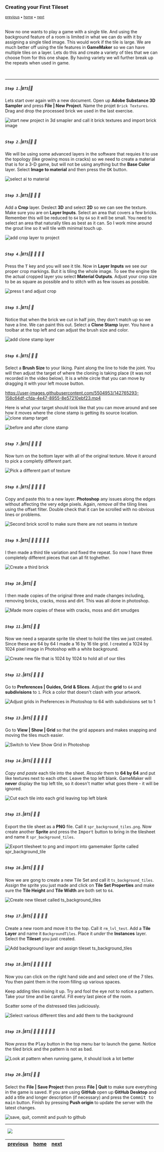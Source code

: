 <img src="https://via.placeholder.com/1000x4/45D7CA/45D7CA" alt="drawing" height="4px"/>

### Creating your First Tileset

<sub>[previous](../background-tile/README.md#user-content-background-and-single-tile) • [home](../README.md#user-content-gms2-background-tiles--sprites---table-of-contents) • [next](../auto-tile/README.md#user-content-auto-tile-template)</sub>

<img src="https://via.placeholder.com/1000x4/45D7CA/45D7CA" alt="drawing" height="4px"/>

Now no one wants to play a game with a single tile.  And using the background feature of a room is limited in what we can do with it by assigning a single tiled image.  This would work if the tile is large. We are much better off using the tile features in **GameMaker** so we can have multiple tiles on a layer.  Lets do this and create a variety of tiles that we can choose from for this one shape.  By having variety we wll further break up the repeats when used in game.

<br>

---


##### `Step 1.`\|`BTS`|:small_blue_diamond:

Lets start over again with a new document.  Open up **Adobe Substance 3D Sampler** and press **File |  New Project**.  Name the projet `Brick Textures`.  Drag and drop the processed brick we used in the last exercise.
		
![start new project in 3d smapler and call it brick textures and import brick image](images/newSubstanceProject.png)

<img src="https://via.placeholder.com/500x2/45D7CA/45D7CA" alt="drawing" height="2px" alt = ""/>

##### `Step 2.`\|`BTS`|:small_blue_diamond: :small_blue_diamond: 

We will be using some advanced layers in the software that requies it to use the topology (like growing moss in cracks) so we need to create a material that is for a 3-D game, but will not be using anything but the **Base Color** layer.  Select **Image to material** and then press the <kbd>OK</kbd> button.

![select ai to material](images/aiMaterial.png)

<img src="https://via.placeholder.com/500x2/45D7CA/45D7CA" alt="drawing" height="2px" alt = ""/>

##### `Step 3.`\|`BTS`|:small_blue_diamond: :small_blue_diamond: :small_blue_diamond:

Add a **Crop** layer.  Deslect **3D** and select **2D** so we can see the texture. Make sure you are on **Layer Inputs**.  Select an area that covers a few bricks.  Remember this will be reduced to `64` by `64` so it will be small.  You need to select an area that naturally tiles as best as it can.  So I work mine around the grout line so it will tile with minimal touch up.

![add crop layer to project](images/addCrop.png)

<img src="https://via.placeholder.com/500x2/45D7CA/45D7CA" alt="drawing" height="2px" alt = ""/>

##### `Step 4.`\|`BTS`|:small_blue_diamond: :small_blue_diamond: :small_blue_diamond: :small_blue_diamond:

Press the <kbd>T</kbd> key and you will see it tile.  Now in **Layer Inputs** we see our proper crop markings.  But it is tiling the whole image.  To see the engine tile the actual cropped layer you select **Material Outputs**.  Adjust your crop size to be as square as possible and to stitch with as few issues as possible.

![press t and adjust crop](images/PressT.png)

<img src="https://via.placeholder.com/500x2/45D7CA/45D7CA" alt="drawing" height="2px" alt = ""/>

##### `Step 5.`\|`BTS`| :small_orange_diamond:

Notice that when the brick we cut in half join, they don't match up so we have a line.  We can paint this out.  Select a **Clone Stamp** layer.  You have a toolbar at the top left and can adjust the brush size and color.

![add clone stamp layer](images/addCloneStamp.png)

<img src="https://via.placeholder.com/500x2/45D7CA/45D7CA" alt="drawing" height="2px" alt = ""/>

##### `Step 6.`\|`BTS`| :small_orange_diamond: :small_blue_diamond:

Select a **Brush Size** to your liking.  Paint along the line to hide the joint.  You will then adjust the target of where the cloning is taking place (it was not recorded in the video below).  It is a white circle that you can move by dragging it with your left mouse button.

https://user-images.githubusercontent.com/5504953/142765293-158c64df-cfda-4e47-8955-8e57210ebf23.mp4

Here is what your target should look like that you can move around and see how it moves where the clone stamp is getting its source location.
![clone stamp target](images/targetZCloneLocation.png)

![before and after clone stamp](images/beforeAfter.png)

<img src="https://via.placeholder.com/500x2/45D7CA/45D7CA" alt="drawing" height="2px" alt = ""/>

##### `Step 7.`\|`BTS`| :small_orange_diamond: :small_blue_diamond: :small_blue_diamond:

Now turn on the bottom layer with all of the original texture.  Move it around to pick a completly different part.

![Pick a different part of texture](images/SelectNewSectionOfBrick.gif)

<img src="https://via.placeholder.com/500x2/45D7CA/45D7CA" alt="drawing" height="2px" alt = ""/>

##### `Step 8.`\|`BTS`| :small_orange_diamond: :small_blue_diamond: :small_blue_diamond: :small_blue_diamond:

Copy and paste this to a new layer.  **Photoshop** any issues along the edges without affecting the very edge pixels.  Again, *remove all* the tiling lines using the offset filter.  Double check that it can be scrolled with no obvious lines or problems.

![Second brick scroll to make sure there are not seams in texture](images/CheckNewSection.gif)

<img src="https://via.placeholder.com/500x2/45D7CA/45D7CA" alt="drawing" height="2px" alt = ""/>

##### `Step 9.`\|`BTS`| :small_orange_diamond: :small_blue_diamond: :small_blue_diamond: :small_blue_diamond: :small_blue_diamond:

I then made a third tile variation and fixed the repeat.  So now I have three completely different pieces that can all fit toghether.

![Create a third brick](images/3RdBrickWallPiece.gif)

<img src="https://via.placeholder.com/500x2/45D7CA/45D7CA" alt="drawing" height="2px" alt = ""/>

##### `Step 10.`\|`BTS`| :large_blue_diamond:

I then made copies of the original three and made changes including, removing bricks, cracks, moss and dirt.  This was all done in photoshop.

![Made more copies of these with cracks, moss and dirt smudges](images/VariationsOnTile.gif)

<img src="https://via.placeholder.com/500x2/45D7CA/45D7CA" alt="drawing" height="2px" alt = ""/>

##### `Step 11.`\|`BTS`| :large_blue_diamond: :small_blue_diamond: 

Now we need a separate sprite tile sheet to hold the tiles we just created.  Since these are 64 by 64 I made a 16 by 16 tile grid.  I  created a 1024 by 1024 pixel image in Photoshop with a white background.  

![Create new file that is 1024 by 1024 to hold all of our tiles](images/NewTilesheetBlank.png)

<img src="https://via.placeholder.com/500x2/45D7CA/45D7CA" alt="drawing" height="2px" alt = ""/>


##### `Step 12.`\|`BTS`| :large_blue_diamond: :small_blue_diamond: :small_blue_diamond: 

Go to **Preferences | Guides, Grid & Slices**. Adjust the **grid** to `64` and **subdivisions** to `1`.  Pick a color that doesn't clash with your artwork.

![Adjust grids in Preferences in Photoshop to 64 with subdivisions set to 1](images/GridsSetTo64.png)

<img src="https://via.placeholder.com/500x2/45D7CA/45D7CA" alt="drawing" height="2px" alt = ""/>

##### `Step 13.`\|`BTS`| :large_blue_diamond: :small_blue_diamond: :small_blue_diamond:  :small_blue_diamond: 

Go to **View | Show | Grid** so that the grid appears and makes snapping and moving the tiles much easier. 

![Switch to View Show Grid in Photoshop](images/ShowGrid.png)

<img src="https://via.placeholder.com/500x2/45D7CA/45D7CA" alt="drawing" height="2px" alt = ""/>

##### `Step 14.`\|`BTS`| :large_blue_diamond: :small_blue_diamond: :small_blue_diamond: :small_blue_diamond:  :small_blue_diamond: 

*Copy and paste* each tile into the sheet.  *Rescale* them to **64 by 64** and put like textures next to each other.  Leave the top left blank. GameMaker will **never** display the top left tile, so it doesn't matter what goes there - it will be ignored.

![Cut each tile into each grid leaving top left blank](images/CutAndPasteToTileSheet.gif)

<img src="https://via.placeholder.com/500x2/45D7CA/45D7CA" alt="drawing" height="2px" alt = ""/>

##### `Step 15.`\|`BTS`| :large_blue_diamond: :small_orange_diamond: 

Export the tile sheet as a **PNG** file.  Call it `spr_background_tiles.png`.  Now create another **Sprite** and press the <kbd>Import</kbd> button to bring in the tilesheet and name it `spr_background_tiles`.

![Export tilesheet to png and import into gamemaker Sprite called spr_background_tile](images/SprBackgroundTiles.png)

<img src="https://via.placeholder.com/500x2/45D7CA/45D7CA" alt="drawing" height="2px" alt = ""/>

##### `Step 16.`\|`BTS`| :large_blue_diamond: :small_orange_diamond:   :small_blue_diamond: 

Now we are gong to create a new Tile Set and call it `ts_background_tiles`.  *Assign* the sprite you just made and click on **Tile Set Properties** and make sure the **Tile Height** and **Tile Width** are both set to `64`.

![Create new tileset called ts_background_tiles](images/CreaetTilesheet.gif)

<img src="https://via.placeholder.com/500x2/45D7CA/45D7CA" alt="drawing" height="2px" alt = ""/>

##### `Step 17.`\|`BTS`| :large_blue_diamond: :small_orange_diamond: :small_blue_diamond: :small_blue_diamond:

Create a new room and move it to the top.  Call it `rm_lvl_test`.  Add a **Tile Layer** and name it `BackgroundTiles`.  Place it *under* the **Instances** layer. Select the **Tileset** you just created.

![Add background layer and assign tileset ts_background_tiles](images/SetTilesInRoom.gif)

<img src="https://via.placeholder.com/500x2/45D7CA/45D7CA" alt="drawing" height="2px" alt = ""/>

##### `Step 18.`\|`BTS`| :large_blue_diamond: :small_orange_diamond: :small_blue_diamond: :small_blue_diamond: :small_blue_diamond:

Now you can click on the right hand side and and select one of the 7 tiles.  You then paint them in the room filling up various spaces.
	
Keep adding tiles mixing it up. Try and fool the eye not to notice a pattern.  Take your time and be careful. Fill every last piece of the room.
	
Scatter some of the distressed tiles judiciously.  

![Select various different tiles and add them to the background](images/AddTIlesToRoom.gif)

<img src="https://via.placeholder.com/500x2/45D7CA/45D7CA" alt="drawing" height="2px" alt = ""/>

##### `Step 19.`\|`BTS`| :large_blue_diamond: :small_orange_diamond: :small_blue_diamond: :small_blue_diamond: :small_blue_diamond: :small_blue_diamond:

Now *press* the <kbd>Play</kbd> button in the top menu bar to launch the game. Notice the tiled brick and the pattern is not as bad. 

![Look at pattern when running game, it should look a lot better](images/FInalBrickRoom.png)

<img src="https://via.placeholder.com/500x2/45D7CA/45D7CA" alt="drawing" height="2px" alt = ""/>

##### `Step 20.`\|`BTS`| :large_blue_diamond: :large_blue_diamond:

Select the **File | Save Project** then press **File | Quit** to make sure everything in the game is saved. If you are using **GitHub** open up **GitHub Desktop** and add a title and longer description (if necessary) and press the <kbd>Commit to main</kbd> button. Finish by pressing **Push origin** to update the server with the latest changes.

![save, quit, commit and push to github](images/GitHub.png)

___

<img src="https://via.placeholder.com/1000x4/dba81a/dba81a" alt="drawing" height="4px" alt = ""/>

<img src="https://via.placeholder.com/1000x100/45D7CA/000000/?text=Next Up - Auto Tile Template">

<img src="https://via.placeholder.com/1000x4/dba81a/dba81a" alt="drawing" height="4px" alt = ""/>

| [previous](../background-tile/README.md#user-content-background-and-single-tile)| [home](../README.md#user-content-gms2-background-tiles--sprites---table-of-contents) | [next](../auto-tile/README.md#user-content-auto-tile-template)|
|---|---|---|
